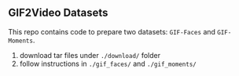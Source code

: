## GIF2Video Datasets

This repo contains code to prepare two datasets: `GIF-Faces` and `GIF-Moments`.

1. download tar files under `./download/` folder    
2. follow instructions in `./gif_faces/` and `./gif_moments/`    


